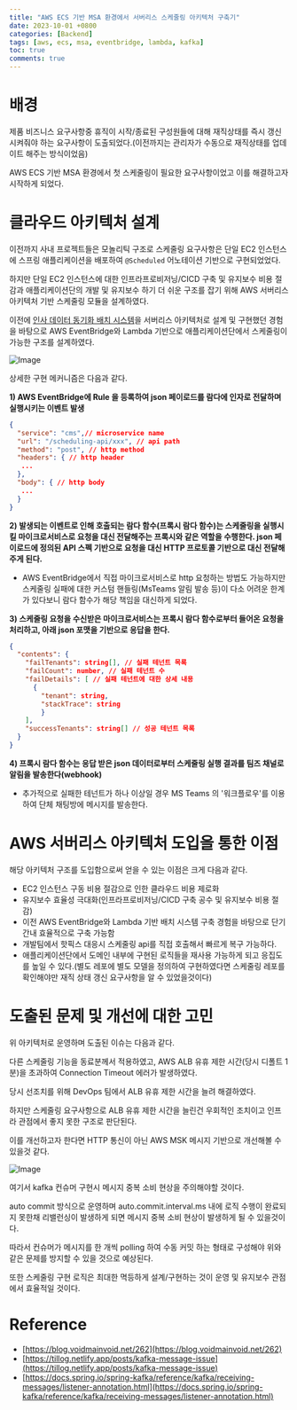 ```yaml
---
title: "AWS ECS 기반 MSA 환경에서 서버리스 스케줄링 아키텍처 구축기"
date: 2023-10-01 +0800
categories: [Backend]
tags: [aws, ecs, msa, eventbridge, lambda, kafka]
toc: true
comments: true
---
```


# 배경
제품 비즈니스 요구사항중 휴직이 시작/종료된 구성원들에 대해 재직상태를 즉시 갱신시켜줘야 하는 요구사항이 도출되었다.(이전까지는 관리자가 수동으로 재직상태를 업데이트 해주는 방식이었음)

AWS ECS 기반 MSA 환경에서 첫 스케줄링이 필요한 요구사항이었고 이를 해결하고자 시작하게 되었다.

# 클라우드 아키텍처 설계
이전까지 사내 프로젝트들은 모놀리틱 구조로 스케줄링 요구사항은 단일 EC2 인스턴스에 스프링 애플리케이션을 배포하여 `@Scheduled` 어노테이션 기반으로 구현되었었다.

하지만 단일 EC2 인스턴스에 대한 인프라프로비저닝/CICD 구축 및 유지보수 비용 절감과 애플리케이션단의 개발 및 유지보수 하기 더 쉬운 구조를 잡기 위해 AWS 서버리스 아키텍처 기반 스케줄링 모듈을 설계하였다.

이전에 [인사 데이터 동기화 배치 시스템](https://jeonyoungho.github.io/posts/AWS-%EC%84%9C%EB%B2%84%EB%A6%AC%EC%8A%A4-%EC%95%84%ED%82%A4%ED%85%8D%EC%B2%98-%EA%B8%B0%EB%B0%98-2,000%EC%97%AC%EB%AA%85-%EA%B3%A0%EA%B0%9D%EC%82%AC-%EC%9D%B8%EC%82%AC%EB%8D%B0%EC%9D%B4%ED%84%B0-%EB%8F%99%EA%B8%B0%ED%99%94-%EC%8B%9C%EC%8A%A4%ED%85%9C-%EA%B5%AC%EC%B6%95%EA%B8%B0/)을 서버리스 아키텍처로 설계 및 구현했던 경험을 바탕으로 AWS EventBridge와 Lambda 기반으로 애플리케이션단에서 스케줄링이 가능한 구조를 설계하였다.

![Image](https://github.com/user-attachments/assets/9a4dc82a-9ec4-4c56-bd3b-26633549a25c)

상세한 구현 메커니즘은 다음과 같다.

**1) AWS EventBridge에 Rule 을 등록하여 json 페이로드를 람다에 인자로 전달하며 실행시키는 이벤트 발생**

```json
{
  "service": "cms",// microservice name
  "url": "/scheduling-api/xxx", // api path
  "method": "post", // http method
  "headers": { // http header
   ...
  },
  "body": { // http body
   ...
  }
}
```

**2) 발생되는 이벤트로 인해 호출되는 람다 함수(프록시 람다 함수)는 스케줄링을 실행시킬 마이크로서비스로 요청을 대신 전달해주는 프록시와 같은 역할을 수행한다. json 페이로드에 정의된 API 스펙 기반으로 요청을 대신 HTTP 프로토콜 기반으로 대신 전달해주게 된다.**
- AWS EventBridge에서 직접 마이크로서비스로 http 요청하는 방법도 가능하지만 스케줄링 실패에 대한 커스텀 핸들링(MsTeams 알림 발송 등)이 다소 어려운 한계가 있다보니 람다 함수가 해당 책임을 대신하게 되었다.

**3) 스케줄링 요청을 수신받은 마이크로서비스는 프록시 람다 함수로부터 들어온 요청을 처리하고, 아래 json 포맷을 기반으로 응답을 한다.**

```json
{
  "contents": {
    "failTenants": string[], // 실패 테넌트 목록
    "failCount": number, // 실패 테넌트 수
    "failDetails": [ // 실패 테넌트에 대한 상세 내용
      {
        "tenant": string,
        "stackTrace": string
        }
    ],
    "successTenants": string[] // 성공 테넌트 목록
  }
}
```

**4) 프록시 람다 함수는 응답 받은 json 데이터로부터 스케줄링 실행 결과를 팀즈 채널로 알림을 발송한다(webhook)**
- 추가적으로 실패한 테넌트가 하나 이상일 경우 MS Teams 의 '워크플로우'를 이용하여 단체 채팅방에 메시지를 발송한다.

# AWS 서버리스 아키텍처 도입을 통한 이점
해당 아키텍처 구조를 도입함으로써 얻을 수 있는 이점은 크게 다음과 같다.

- EC2 인스턴스 구동 비용 절감으로 인한 클라우드 비용 제로화
- 유지보수 효율성 극대화(인프라프로비저닝/CICD 구축 공수 및 유지보수 비용 절감)
- 이전 AWS EventBridge와 Lambda 기반 배치 시스템 구축 경험을 바탕으로 단기간내 효율적으로 구축 가능함
- 개발팀에서 핫픽스 대응시 스케줄링 api를 직접 호출해서 빠르게 복구 가능하다.
- 애플리케이션단에서 도메인 내부에 구현된 로직들을 재사용 가능하게 되고 응집도를 높일 수 있다.(별도 레포에 별도 모델을 정의하여 구현하였다면 스케줄링 레포를 확인해야만 재직 상태 갱신 요구사항을 알 수 있었을것이다)

# 도출된 문제 및 개선에 대한 고민
위 아키텍처로 운영하며 도출된 이슈는 다음과 같다.

다른 스케줄링 기능을 동료분께서 적용하였고, AWS ALB 유휴 제한 시간(당시 디폴트 1분)을 초과하여 Connection Timeout 에러가 발생하였다.

당시 선조치를 위해 DevOps 팀에서 ALB 유휴 제한 시간을 늘려 해결하였다.

하지만 스케줄링 요구사항으로 ALB 유휴 제한 시간을 늘린건 우회적인 조치이고 인프라 관점에서 좋지 못한 구조로 판단된다.

이를 개선하고자 한다면 HTTP 통신이 아닌 AWS MSK 메시지 기반으로 개선해볼 수 있을것 같다.

![Image](https://github.com/user-attachments/assets/d12d9808-c0ce-42fe-9c4c-32c20a1f9e41)

여기서 kafka 컨슈머 구현시 메시지 중복 소비 현상을 주의해야할 것이다.

auto commit 방식으로 운영하며 auto.commit.interval.ms 내에 로직 수행이 완료되지 못한채 리밸런싱이 발생하게 되면 메시지 중복 소비 현상이 발생하게 될 수 있을것이다.

따라서 컨슈머가 메시지를 한 개씩 polling 하여 수동 커밋 하는 형태로 구성해야 위와 같은 문제를 방지할 수 있을 것으로 예상된다.

또한 스케줄링 구현 로직은 최대한 멱등하게 설계/구현하는 것이 운영 및 유지보수 관점에서 효율적일 것이다.

# Reference
- [https://blog.voidmainvoid.net/262](https://blog.voidmainvoid.net/262)
- [https://tillog.netlify.app/posts/kafka-message-issue](https://tillog.netlify.app/posts/kafka-message-issue)
- [https://docs.spring.io/spring-kafka/reference/kafka/receiving-messages/listener-annotation.html](https://docs.spring.io/spring-kafka/reference/kafka/receiving-messages/listener-annotation.html)


